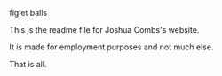 figlet balls

This is the readme file for Joshua Combs's website.

It is made for employment purposes and not much else.

That is all.
